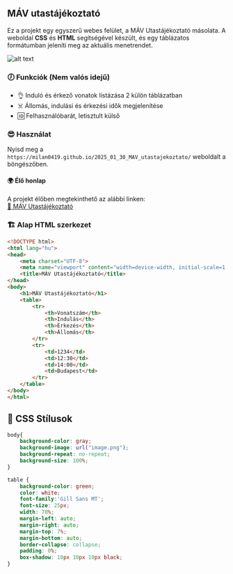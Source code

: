 ## MÁV utastájékoztató

Ez a projekt egy egyszerű webes felület, a MÁV Utastájékoztató másolata. A weboldal **CSS** és **HTML** segítségével készült, és egy táblázatos formátumban jeleníti meg az aktuális menetrendet.

![alt text](https://encrypted-tbn0.gstatic.com/images?q=tbn:ANd9GcTENgTB9awH7gVkBdPfobi765VMPjRs7Xofmg&s)

### 🕖 Funkciók (Nem valós idejű)
- 👌 Induló és érkező vonatok listázása 2 külön táblázatban
- ☠️ Állomás, indulási és érkezési idők megjelenítése
- 🆔 Felhasználóbarát, letisztult külső

### 😎 Használat
Nyisd meg a `https://milan0419.github.io/2025_01_30_MAV_utastajekoztato/` weboldalt a böngészőben.

#### 🌍 Élő honlap

A projekt élőben megtekinthető az alábbi linken:  
[🔗 MÁV Utastájékoztató](https://milan0419.github.io/2025_01_30_MAV_utastajekoztato/)

### 🏗️ Alap HTML szerkezet
```html
<!DOCTYPE html>
<html lang="hu">
<head>
    <meta charset="UTF-8">
    <meta name="viewport" content="width=device-width, initial-scale=1.0">
    <title>MÁV Utastájékoztató</title>
</head>
<body>
    <h1>MÁV Utastájékoztató</h1>
    <table>
        <tr>
            <th>Vonatszám</th>
            <th>Indulás</th>
            <th>Érkezés</th>
            <th>Állomás</th>
        </tr>
        <tr>
            <td>1234</td>
            <td>12:30</td>
            <td>14:00</td>
            <td>Budapest</td>
        </tr>
    </table>
</body>
</html>
```

## 🎨 CSS Stílusok
```css
body{
    background-color: gray;
    background-image: url("image.png");
    background-repeat: no-repeat;
    background-size: 100%;
}

table {
    background-color: green;
    color: white;
    font-family:'Gill Sans MT';
    font-size: 25px;
    width: 70%;
    margin-left: auto;
    margin-right: auto;
    margin-top: 7%;
    margin-bottom: auto;
    border-collapse: collapse;
    padding: 0%;
    box-shadow: 10px 10px 10px black;
}
```